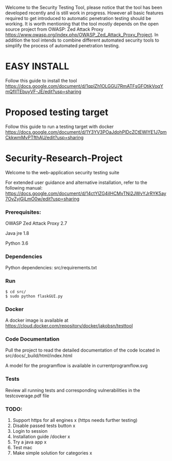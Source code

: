 Welcome to the Security Testing Tool, please notice that the tool has been developed recently and is still work in progress. However all basic features required to get introduced to automatic penetration testing should be working. It is worth mentioning that the tool mostly depends on the open source project from OWASP: Zed Attack Proxy https://www.owasp.org/index.php/OWASP_Zed_Attack_Proxy_Project. In addition the tool intends to combine different automated security tools to simplify the process of automated penetration testing. 

# EASY INSTALL

Follow this guide to install the tool
https://docs.google.com/document/d/1qplZh1OLGGU7RmATFsGFOtikVoqYmQfIlTEbuyVF-JE/edit?usp=sharing 

# Proposed testing target

Follow this guide to run a testing target with docker
https://docs.google.com/document/d/1Y3YV3POaJdohPlDcZCtEWIYE1J7qmCkkwmMvPTfthAU/edit?usp=sharing

# Security-Research-Project

Welcome to the web-application security testing suite

For extended user guidance and alternative installation, refer to the following manual: https://docs.google.com/document/d/14ctYlZG4iIHCMvTNi2JWvYJrRYK5ay7OvZyjGjLmO0w/edit?usp=sharing

### Prerequisites:

OWASP Zed Attack Proxy 2.7

Java jre 1.8

Python 3.6

### Dependencies

Python dependencies: src/requirements.txt

### Run

	$ cd src/
	$ sudo python flaskGUI.py

### Docker

A docker image is available at https://cloud.docker.com/repository/docker/jakobsn/testtool

### Code Documentation

Pull the project to read the detailed documentation of the code located in src/docs/_build/html/index.html

A model for the programflow is available in currentprogramflow.svg

### Tests

Review all running tests and corresponding vulnerabilities in the testcoverage.pdf file

### TODO:

1. Support https for all engines x (https needs further testing)
2. Disable passed tests button x
3. Login to session 
4. Installation guide /docker x
5. Try a java app x
6. Test mac
7. Make simple solution for categories x

